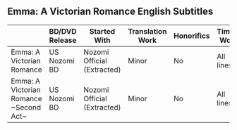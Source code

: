 ## Emma: A Victorian Romance English Subtitles
 
||BD/DVD Release|Started With|Translation Work|Honorifics|Timing Work|Typesetting Work|Last Modified|
|--------|--------|--------|--------|--------|--------|--------|--------|
|Emma: A Victorian Romance|US Nozomi BD|Nozomi Official (Extracted)|Minor|No|All lines|Very minor<br/>New|06/2022|
|Emma: A Victorian Romance \~Second Act\~|US Nozomi BD|Nozomi Official (Extracted)|Minor|No|All lines|Very minor<br/>New|07/2022|